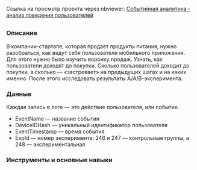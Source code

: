Ссылка на просмотр проекта через nbviewer: [Событийная аналитика - анализ поведения пользователей](https://nbviewer.org/github/mariasaveleva/study-projects/blob/d9f1673fc01718e255703c2ca3d8e7fa23063a27/project%20event%20analytics/Событийная%20аналитика%20%28анализ%20AAB-эксперимента%29.ipynb)

##
### Описание
В компании-стартапе, которая продаёт продукты питания, нужно разобраться, как ведут себя пользователи мобильного приложения. Для этого нужно было изучить воронку продаж. Узнать, как пользователи доходят до покупки. Сколько пользователей доходит до покупки, а сколько — «застревает» на предыдущих шагах и на каких именно. После этого исследовать результаты A/A/B-эксперимента.

### Данные
Каждая запись в логе — это действие пользователя, или событие. 
- EventName — название события
- DeviceIDHash — уникальный идентификатор пользователя
- EventTimestamp — время события
- ExpId — номер эксперимента: 246 и 247 — контрольные группы, а 248 — экспериментальная

### Инструменты и основные навыки
